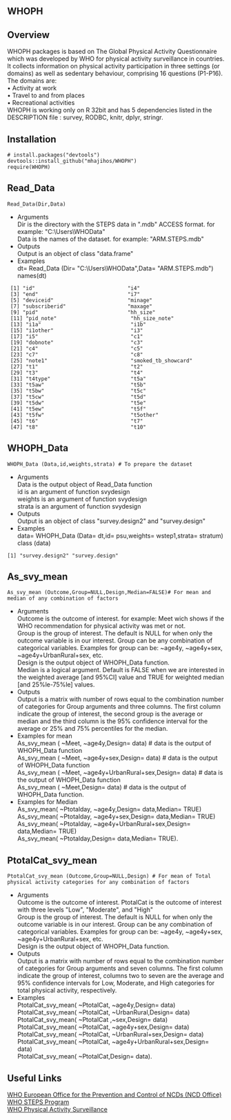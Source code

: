 ## WHOPH
## Overview
WHOPH packages is based on The Global Physical Activity Questionnaire which was developed by WHO for physical activity surveillance in countries. It collects information on physical activity participation in three settings (or domains) as well as sedentary behaviour, comprising 16 questions (P1-P16). The domains are:\
• Activity at work\
• Travel to and from places\
• Recreational activities\
WHOPH is working only on R 32bit and has 5 dependencies listed in the DESCRIPTION file : survey, RODBC, knitr, dplyr, stringr.

## Installation
```
# install.packages("devtools")
devtools::install_github("mhajihos/WHOPH")
require(WHOPH)
```
## Read_Data
```
Read_Data(Dir,Data)
```
* Arguments\
    Dir is the directory with the STEPS data in ".mdb" ACCESS format. for example: "C:\\Users\\WHOData"\
    Data is the names of the dataset. for example: "ARM.STEPS.mdb"
* Outputs\
    Output is an object of class "data.frame"
* Examples\
    dt= Read_Data (Dir= "C:\\Users\\WHOData",Data= "ARM.STEPS.mdb")\
    names(dt)

``` 
 [1] "id"                              "i4"                             
 [3] "end"                             "i7"                             
 [5] "deviceid"                        "minage"                         
 [7] "subscriberid"                    "maxage"                         
 [9] "pid"                             "hh_size"                        
 [11] "pid_note"                        "hh_size_note"                   
 [13] "i1a"                             "i1b"                            
 [15] "i1other"                         "i3"                             
 [17] "i5"                              "c1"                             
 [19] "dobnote"                         "c3"                             
 [21] "c4"                              "c5"                             
 [23] "c7"                              "c8"                             
 [25] "note1"                           "smoked_tb_showcard"             
 [27] "t1"                              "t2"                             
 [29] "t3"                              "t4"                             
 [31] "t4type"                          "t5a"                            
 [33] "t5aw"                            "t5b"                            
 [35] "t5bw"                            "t5c"                            
 [37] "t5cw"                            "t5d"                            
 [39] "t5dw"                            "t5e"                            
 [41] "t5ew"                            "t5f"                            
 [43] "t5fw"                            "t5other"                        
 [45] "t6"                              "t7"                             
 [47] "t8"                              "t10"       
```

## WHOPH_Data
```
WHOPH_Data (Data,id,weights,strata) # To prepare the dataset
```
* Arguments\
    Data is the output object of Read_Data function\
    id is an argument of function svydesign\
    weights is an argument of function svydesign\
    strata is an argument of function svydesign
* Outputs\
    Output is an object of class "survey.design2" and "survey.design" 
* Examples\
     data= WHOPH_Data (Data= dt,id= psu,weights= wstep1,strata= stratum)\
     class (data)
```
[1] "survey.design2" "survey.design" 
```

## As_svy_mean
```
As_svy_mean (Outcome,Group=NULL,Design,Median=FALSE)# For mean and median of any combination of factors
```
* Arguments\
        Outcome is the outcome of interest. for example: Meet wich shows if the WHO recommendation for physical activity was met or not.\
        Group is the group of interest. The default is NULL for when only the outcome variable is in our interest. Group can be any combination of categorical variables. Examples for group can be: ~age4y, ~age4y+sex, ~age4y+UrbanRural+sex, etc.\
        Design is the output object of WHOPH_Data function.\
        Median is a logical argument. Default is FALSE when we are interested in the weighted average [and 95%CI] value and TRUE for weighted median [and 25%le-75%le] values.
* Outputs\
    Output is a matrix with number of rows equal to the combination number of categories for Group arguments and three columns. The first column indicate the group of interest, the second group is the average or median and the third column is the 95% confidence interval for the average or 25% and 75% percentiles for the median.
* Examples for mean\
            As_svy_mean ( ~Meet, ~age4y,Design= data) # data is the output of WHOPH_Data function\
            As_svy_mean ( ~Meet, ~age4y+sex,Design= data) # data is the output of WHOPH_Data function\
            As_svy_mean ( ~Meet, ~age4y+UrbanRural+sex,Design= data) # data is the output of WHOPH_Data function\
            As_svy_mean ( ~Meet,Design= data) # data is the output of WHOPH_Data function.
* Examples for Median\
            As_svy_mean( ~Ptotalday, ~age4y,Design= data,Median= TRUE)\
            As_svy_mean( ~Ptotalday, ~age4y+sex,Design= data,Median= TRUE)\
            As_svy_mean( ~Ptotalday, ~age4y+UrbanRural+sex,Design= data,Median= TRUE)\
            As_svy_mean( ~Ptotalday,Design= data,Median= TRUE).
        

## PtotalCat_svy_mean
```
PtotalCat_svy_mean (Outcome,Group=NULL,Design) # For mean of Total physical activity categories for any combination of factors
```
* Arguments\
        Outcome is the outcome of interest. PtotalCat is the outcome of interest with three levels "Low", "Moderate", and "High"\
        Group is the group of interest. The default is NULL for when only the outcome variable is in our interest. Group can be any combination of categorical variables. Examples for group can be: ~age4y, ~age4y+sex, ~age4y+UrbanRural+sex, etc.\
        Design is the output object of WHOPH_Data function.
* Outputs\
    Output is a matrix with number of rows equal to the combination number of categories for Group arguments and seven columns. The first column indicate the group of interest, columns two to seven are the average and 95% confidence intervals for Low, Moderate, and High categories for total physical activity, respectively.
* Examples\
            PtotalCat_svy_mean( ~PtotalCat, ~age4y,Design= data)\
            PtotalCat_svy_mean( ~PtotalCat, ~UrbanRural,Design= data)\
            PtotalCat_svy_mean( ~PtotalCat ,~sex,Design= data)\
            PtotalCat_svy_mean( ~PtotalCat, ~age4y+sex,Design= data)\
            PtotalCat_svy_mean( ~PtotalCat, ~UrbanRural+sex,Design= data)\
            PtotalCat_svy_mean( ~PtotalCat, ~age4y+UrbanRural+sex,Design= data)\
            PtotalCat_svy_mean( ~PtotalCat,Design= data).
            
## Useful Links
[WHO European Office for the Prevention and Control of NCDs (NCD Office)](https://www.euro.who.int/en/health-topics/noncommunicable-diseases/pages/who-european-office-for-the-prevention-and-control-of-noncommunicable-diseases-ncd-office)\
[WHO STEPS Program](https://www.who.int/teams/noncommunicable-diseases/surveillance/systems-tools/steps)\
[WHO Physical Activity Surveillance](https://www.who.int/teams/noncommunicable-diseases/surveillance/systems-tools/physical-activity-surveillance)

